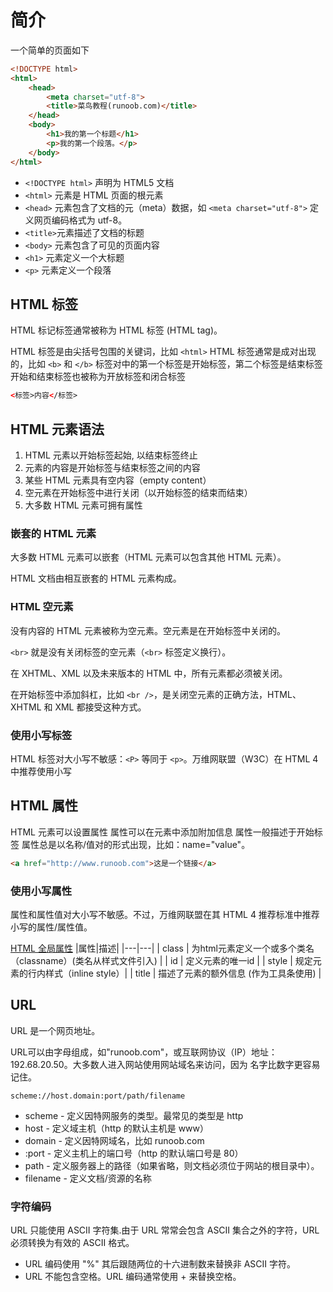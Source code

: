 # 简介
一个简单的页面如下

```html
<!DOCTYPE html>
<html>
    <head>
        <meta charset="utf-8">
        <title>菜鸟教程(runoob.com)</title>
    </head>
    <body>
        <h1>我的第一个标题</h1>
        <p>我的第一个段落。</p>
    </body>
</html>
```

- `<!DOCTYPE html>` 声明为 HTML5 文档
- `<html>` 元素是 HTML 页面的根元素
- `<head>` 元素包含了文档的元（meta）数据，如 `<meta charset="utf-8">` 定义网页编码格式为 utf-8。
- `<title>`元素描述了文档的标题
- `<body>` 元素包含了可见的页面内容
- `<h1>` 元素定义一个大标题
- `<p>` 元素定义一个段落

## HTML 标签
HTML 标记标签通常被称为 HTML 标签 (HTML tag)。

HTML 标签是由尖括号包围的关键词，比如 `<html>`
HTML 标签通常是成对出现的，比如 `<b>` 和 `</b>`
标签对中的第一个标签是开始标签，第二个标签是结束标签
开始和结束标签也被称为开放标签和闭合标签
```html
<标签>内容</标签>
```


## HTML 元素语法
1. HTML 元素以开始标签起始, 以结束标签终止
2. 元素的内容是开始标签与结束标签之间的内容
3. 某些 HTML 元素具有空内容（empty content）
4. 空元素在开始标签中进行关闭（以开始标签的结束而结束）
5. 大多数 HTML 元素可拥有属性

### 嵌套的 HTML 元素
大多数 HTML 元素可以嵌套（HTML 元素可以包含其他 HTML 元素）。

HTML 文档由相互嵌套的 HTML 元素构成。

### HTML 空元素

没有内容的 HTML 元素被称为空元素。空元素是在开始标签中关闭的。

`<br>` 就是没有关闭标签的空元素（`<br>` 标签定义换行）。

在 XHTML、XML 以及未来版本的 HTML 中，所有元素都必须被关闭。

在开始标签中添加斜杠，比如 `<br />`，是关闭空元素的正确方法，HTML、XHTML 和 XML 都接受这种方式。

### 使用小写标签
HTML 标签对大小写不敏感：`<P>` 等同于 `<p>`。万维网联盟（W3C）在 HTML 4 中推荐使用小写

## HTML 属性
HTML 元素可以设置属性
属性可以在元素中添加附加信息
属性一般描述于开始标签
属性总是以名称/值对的形式出现，比如：name="value"。

```html
<a href="http://www.runoob.com">这是一个链接</a>
```

### 使用小写属性
属性和属性值对大小写不敏感。不过，万维网联盟在其 HTML 4 推荐标准中推荐小写的属性/属性值。

[HTML 全局属性](https://www.runoob.com/tags/ref-standardattributes.html)
|属性|描述|
|---|---|
| class |	为html元素定义一个或多个类名（classname）(类名从样式文件引入) |
| id	| 定义元素的唯一id |
| style |	规定元素的行内样式（inline style）|
| title |	描述了元素的额外信息 (作为工具条使用) |

## URL

URL 是一个网页地址。

URL可以由字母组成，如"runoob.com"，或互联网协议（IP）地址： 192.68.20.50。大多数人进入网站使用网站域名来访问，因为 名字比数字更容易记住。

`scheme://host.domain:port/path/filename`


- scheme - 定义因特网服务的类型。最常见的类型是 http
- host - 定义域主机（http 的默认主机是 www）
- domain - 定义因特网域名，比如 runoob.com
- :port - 定义主机上的端口号（http 的默认端口号是 80）
- path - 定义服务器上的路径（如果省略，则文档必须位于网站的根目录中）。
- filename - 定义文档/资源的名称


### 字符编码
URL 只能使用 ASCII 字符集.由于 URL 常常会包含 ASCII 集合之外的字符，URL 必须转换为有效的 ASCII 格式。

- URL 编码使用 "%" 其后跟随两位的十六进制数来替换非 ASCII 字符。
- URL 不能包含空格。URL 编码通常使用 + 来替换空格。


